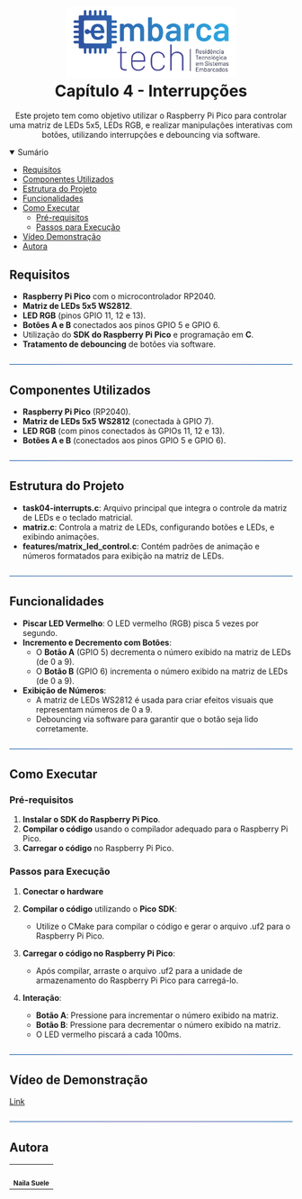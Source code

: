 <h1 align="center">
  <br>
    <img width="300px" src="https://github.com/nailasuely/task04-interrupts/blob/main/src/logo.png">
  <br>
  Capítulo 4 - Interrupções
  <br>
</h1>
<div align="center">

</div>

<div align="center"> 
  
Este projeto tem como objetivo utilizar o Raspberry Pi Pico para controlar uma matriz de LEDs 5x5, 
LEDs RGB, e realizar manipulações interativas com botões, utilizando interrupções e debouncing via software.
</div>

<details open="open">
<summary>Sumário</summary>
  
- [Requisitos](#requisitos)
- [Componentes Utilizados](#componentes-utilizados)
- [Estrutura do Projeto](#estrutura-do-projeto)
- [Funcionalidades](#funcionalidades)
- [Como Executar](#como-executar)
  - [Pré-requisitos](#pré-requisitos)
  - [Passos para Execução](#passos-para-execução)
- [Vídeo Demonstração](#vídeo-de-demonstração)
- [Autora](#autora)

</details>


## Requisitos

- **Raspberry Pi Pico** com o microcontrolador RP2040.
- **Matriz de LEDs 5x5 WS2812**.
- **LED RGB** (pinos GPIO 11, 12 e 13).
- **Botões A e B** conectados aos pinos GPIO 5 e GPIO 6.
- Utilização do **SDK do Raspberry Pi Pico** e programação em **C**.
- **Tratamento de debouncing** de botões via software.

![-----------------------------------------------------](https://github.com/nailasuely/task04-interrupts/blob/main/src/prancheta.png)


## Componentes Utilizados

- **Raspberry Pi Pico** (RP2040).
- **Matriz de LEDs 5x5 WS2812** (conectada à GPIO 7).
- **LED RGB** (com pinos conectados às GPIOs 11, 12 e 13).
- **Botões A e B** (conectados aos pinos GPIO 5 e GPIO 6).
  
![-----------------------------------------------------](https://github.com/nailasuely/task04-interrupts/blob/main/src/prancheta.png)


## Estrutura do Projeto
- **task04-interrupts.c**: Arquivo principal que integra o controle da matriz de LEDs e o teclado matricial.
- **matriz.c**: Controla a matriz de LEDs, configurando botões e LEDs, e exibindo animações.
- **features/matrix_led_control.c**: Contém padrões de animação e números formatados para exibição na matriz de LEDs.
  
![-----------------------------------------------------](https://github.com/nailasuely/task04-interrupts/blob/main/src/prancheta.png)


## Funcionalidades

- **Piscar LED Vermelho**: O LED vermelho (RGB) pisca 5 vezes por segundo.
- **Incremento e Decremento com Botões**: 
  - O **Botão A** (GPIO 5) decrementa o número exibido na matriz de LEDs (de 0 a 9).
  - O **Botão B** (GPIO 6) incrementa o número exibido na matriz de LEDs (de 0 a 9).
- **Exibição de Números**: 
  - A matriz de LEDs WS2812 é usada para criar efeitos visuais que representam números de 0 a 9.
  - Debouncing via software para garantir que o botão seja lido corretamente.

![-----------------------------------------------------](https://github.com/nailasuely/task04-interrupts/blob/main/src/prancheta.png)


## Como Executar

### Pré-requisitos

1. **Instalar o SDK do Raspberry Pi Pico**.
2. **Compilar o código** usando o compilador adequado para o Raspberry Pi Pico.
3. **Carregar o código** no Raspberry Pi Pico.

### Passos para Execução

1. **Conectar o hardware**
   
3. **Compilar o código** utilizando o **Pico SDK**:
   - Utilize o CMake para compilar o código e gerar o arquivo .uf2 para o Raspberry Pi Pico.

4. **Carregar o código no Raspberry Pi Pico**:
   - Após compilar, arraste o arquivo .uf2 para a unidade de armazenamento do Raspberry Pi Pico para carregá-lo.

5. **Interação**:
   - **Botão A**: Pressione para incrementar o número exibido na matriz.
   - **Botão B**: Pressione para decrementar o número exibido na matriz.
   - O LED vermelho piscará a cada 100ms.
     
![-----------------------------------------------------](https://github.com/nailasuely/task04-interrupts/blob/main/src/prancheta.png)
   
## Vídeo de Demonstração
[Link](https://youtu.be/5P4eKq4PS4c)

![-----------------------------------------------------](https://github.com/nailasuely/task04-interrupts/blob/main/src/prancheta.png)

## Autora

<table>
  <tr>
    <td align="center">
      <a href="https://github.com/nailasuely" target="_blank">
        <img src="https://avatars.githubusercontent.com/u/98486996?v=4" width="100px;" alt=""/>
      </a>
      <br /><sub><b> Naila Suele </b></sub>
    </td>

</table>


